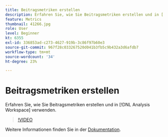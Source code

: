 ```yaml
---
title: Beitragsmetriken erstellen
description: Erfahren Sie, wie Sie Beitragsmetriken erstellen und in [!DNL Analysis Workspace] verwenden.
feature: Metrics
thumbnail: 41266.jpg
role: User
level: Beginner
kt: 6355
exl-id: 336853ad-c273-4627-919b-3c86f97b60e3
source-git-commit: 967f28c033267520d041b3fb5c9b432a3d6afdb7
workflow-type: tm+mt
source-wordcount: '34'
ht-degree: 23%

---
```


# Beitragsmetriken erstellen

Erfahren Sie, wie Sie Beitragsmetriken erstellen und in [!DNL Analysis Workspace] verwenden.

>[!VIDEO](https://video.tv.adobe.com/v/41266/?quality=12&learn=on)

Weitere Informationen finden Sie in der [Dokumentation](https://experienceleague.adobe.com/docs/analytics/components/calculated-metrics/calcmetric-workflow/participation-metric.html?lang=de).
